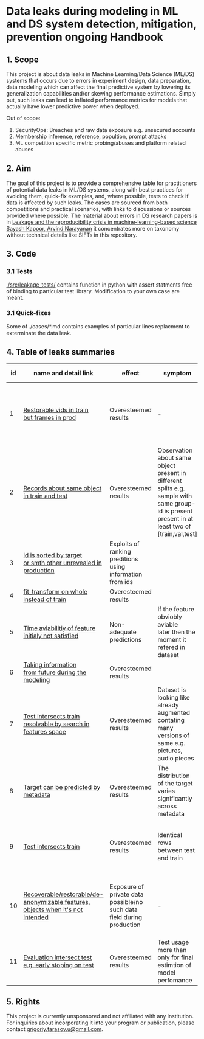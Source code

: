 # Data leaks during modeling in ML and DS system detection, mitigation, prevention ongoing Handbook
## 1. Scope
This project is about data leaks in Machine Learning/Data Science (ML/DS) systems that 
occurs due to errors in experiment design, data preparation, data modeling  which can affect the final predictive system by lowering its generalization capabilities and/or skewing performance estimations. 
Simply put, such leaks can lead to inflated performance metrics for models that actually have lower predictive power when deployed.

Out of scope:
1) SecurityOps: Breaches and raw data exposure e.g. unsecured accounts
2) Membership inference, reference, popultion, prompt attacks
3) ML competition specific metric probing/abuses and platform related abuses

## 2. Aim

The goal of this project is to provide a comprehensive table for practitioners of potential data leaks in ML/DS systems, along with best practices for avoiding them, quick-fix examples, and, where possible, tests to check if data is affected by such leaks. 
The cases are sourced from both competitions and practical scenarios, with links to discussions or sources provided where possible. The material about errors in DS research papers is in [Leakage and the reproducibility crisis in machine-learning-based science Sayash Kapoor, Arvind Narayanan](https://arxiv.org/abs/2207.07048) it concentrates more on taxonomy without technical details like SIFTs in this repository.

## 3. Code

### 3.1 Tests
[./src/leakage_tests/](/src/leakage_tests/)
contains function in python with assert statments free of binding to particular test library. 
Modification to your own case are meant.

### 3.1 Quick-fixes
Some of 
./cases/*.md
contains examples of particular lines replacment to exterminate the data leak.

## 4. Table of  leaks summaries


| id | name and detail link | effect | symptom | stage | locate in code |  met or loosely based on |
| -- | -- | --- | --- | ---- | --- | --- |
| 1 | [Restorable vids in train<br>but frames in prod](/cases/prod_frame_train_vid.md) | Overesteemed results |  - | ground truth gathering<br>dataset preparation | croping on frames | [kaggle "State Farm Distracted Driver Detection" competition JACOBKIE solution](https://www.kaggle.com/c/state-farm-distracted-driver-detection/discussion/22906) |
| 2 | [Records about same object<br>in train and test](/cases/insufficient_stratification.md) | Overesteemed results  | Observation about same object present in different splits e.g. sample with same group-id is present present in at least two of [train,val,test] | dataset preparation<br>modeling | Separation on validation sets | [kaggle "TalkingData Mobile User Demographics" Laurae comment](https://www.kaggle.com/competitions/talkingdata-mobile-user-demographics/discussion/23403#134437) |
| 3 | [id is sorted by target<br>or smth other unrevealed in production](/cases/id_sort_leak.md) | Exploits of ranking<br>preditions using information<br>from ids |  | dataset preparation | Dataset saving |  |
| 4 | [fit_transform on whole<br>instead of train](/cases/fit_transform_on_test.md) | Overesteemed results |  | modeling | test transform |  |
| 5 | [Time aviabilitiy of feature<br>initialy not satisfied](/cases/time_aviabilitiy_initial.md) | Non-adequate predictions  | If the feature obviobly aviable<br>later then the moment it refered in dataset | dataset<br>preparation | Feature aggregation<br>assigning to time axis |  |
| 6 | [Taking information<br>from future during the modeling](/cases/ts_val_leak.md) | Overesteemed results |  | modeling | Separation on validation sets |  |
| 7 | [Test intersects train resolvable by search in features space](/cases/test_match_restore_embed_search.md) | Overesteemed results | Dataset is looking like already augmented contating many versions of same e.g. pictures, audio pieces | ground truth gathering<br>dataset preparation | Choice of which image/audio/etc. pieces to include in train and final test | [kaggle "Airbus ship detection" competition ANDRÉS MIGUEL TORRUBIA SÁEZ post](https://www.kaggle.com/competitions/airbus-ship-detection/discussion/64355) |
| 8 | [Target can be predicted by metadata](/cases/metadata_predicts_target.md)  | Overesteemed results | The distribution of the target varies significantly across metadata | ground truth gathering<br>dataset preparation | Train test split | [kaggle "Deepfake Detection Challenge" competition zaharch post](https://www.kaggle.com/code/zaharch/data-leak-in-metadata) |
| 9 | [Test intersects train](/cases/test_intersect_train.md) | Overesteemed results | Identical rows between test and train | dataset preparation | Train test split and/or duplicate check | [kaggle "Arxiv Title Generation" competition YURY KASHNITSKY post](https://www.kaggle.com/code/kashnitsky/arxiv-title-generation-dumb-baseline) |
| 10 | [Recoverable/restorable/de-anonymizable features, objects when it's not intended](/cases/recoverable_features_objs.md) | Exposure of private data possible/no such data field during production | - | dataset preparation | anonimization, encoding | [kaggle "Optiver Realized Volatility Prediction" competition nyanpn comment](https://www.kaggle.com/competitions/optiver-realized-volatility-prediction/discussion/274970#1526988) |
| 11 | [Evaluation intersect test<br>e.g. early stoping on test](/cases/test_based_evaluation.md) | Overesteemed results | Test usage more than only for final estimtion of model perfomance | modeling | Fit/train code | [stackoverflow "LightGBM eval question"  paperskilltrees comment](https://stackoverflow.com/a/71581716/7607734) |

## 5. Rights
This project is currently unsponsored and not affiliated with any institution. 
For inquiries about incorporating it into your program or publication, please contact grigoriy.tarasov.u@gmail.com.